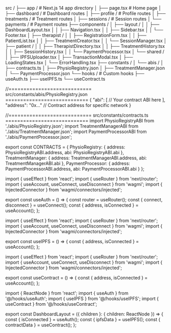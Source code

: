 <!-- // Example folder structure -->
src /
├── app /                   # Next.js 14 app directory
│   ├── page.tsx          # Home page
│   ├── dashboard /        # Dashboard routes
│   ├── profile /          # Profile routes
│   ├── treatments /       # Treatment routes
│   ├── sessions /         # Session routes
│   └── payments /         # Payment routes
├── components /
│   ├── layout /
│   │   ├── DashboardLayout.tsx
│   │   ├── Navigation.tsx
│   │   ├── Sidebar.tsx
│   │   └── Footer.tsx
│   ├── therapist /
│   │   ├── RegistrationForm.tsx
│   │   ├── PatientList.tsx
│   │   ├── TreatmentCreator.tsx
│   │   └── SessionManager.tsx
│   ├── patient /
│   │   ├── TherapistDirectory.tsx
│   │   ├── TreatmentHistory.tsx
│   │   ├── SessionHistory.tsx
│   │   └── PaymentProcessor.tsx
│   └── shared /
│       ├── IPFSUploader.tsx
│       ├── TransactionModal.tsx
│       ├── LoadingStates.tsx
│       └── ErrorHandling.tsx
├── constants /
│   └── abis /
│       ├── contracts.ts
│       ├── PhysioRegistry.json
│       ├── TreatmentManager.json
│       └── PaymentProcessor.json
└── hooks /                # Custom hooks
    ├── useAuth.ts
    ├── useIPFS.ts
    └── useContract.ts



//============================ src/constants/abis/PhysioRegistry.json ============================
{
    "abi": [
        // Your contract ABI here
    ],
        "address": "0x..." // Contract address for specific network
}



//============================ src/constants/contracts.ts ============================
import PhysioRegistryABI from './abis/PhysioRegistry.json';
import TreatmentManagerABI from './abis/TreatmentManager.json';
import PaymentProcessorABI from './abis/PaymentProcessor.json';

export const CONTRACTS = {
    PhysioRegistry: {
        address: PhysioRegistryABI.address,
        abi: PhysioRegistryABI.abi
    },
    TreatmentManager: {
        address: TreatmentManagerABI.address,
        abi: TreatmentManagerABI.abi
    },
    PaymentProcessor: {
        address: PaymentProcessorABI.address,
        abi: PaymentProcessorABI.abi
    }
};



<!-- //============================ src/hooks/useAuth.ts ============================ -->
import { useEffect } from 'react';
import { useRouter } from 'next/router';
import { useAccount, useConnect, useDisconnect } from 'wagmi';
import { InjectedConnector } from 'wagmi/connectors/injected';

export const useAuth = () => {
    const router = useRouter();
    const { connect, disconnect } = useConnect();
    const { address, isConnected } = useAccount();
};




<!-- //============================ src/hooks/useIPFS.ts ============================ -->
import { useEffect } from 'react';
import { useRouter } from 'next/router';
import { useAccount, useConnect, useDisconnect } from 'wagmi';
import { InjectedConnector } from 'wagmi/connectors/injected';

export const useIPFS = () => {
    const { address, isConnected } = useAccount();
};           




<!-- //============================ src/hooks/useContract.ts ============================ -->
import { useEffect } from 'react';
import { useRouter } from 'next/router';
import { useAccount, useConnect, useDisconnect } from 'wagmi';
import { InjectedConnector } from 'wagmi/connectors/injected';

export const useContract = () => {
    const { address, isConnected } = useAccount();
};   




<!-- //============================ src/components/layout/DashboardLayout.tsx ============================ -->
import { ReactNode } from 'react';
import { useAuth } from '@/hooks/useAuth';
import { useIPFS } from '@/hooks/useIPFS';
import { useContract } from '@/hooks/useContract';

export const DashboardLayout = ({ children }: { children: ReactNode }) => {
    const { isConnected } = useAuth();
    const { ipfsData } = useIPFS();
    const { contractData } = useContract();
};